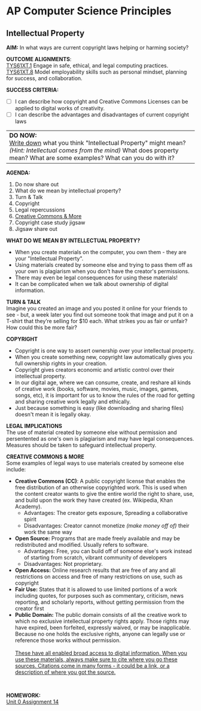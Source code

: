 # AP Computer Science Principles

## Intellectual Property

**AIM:** In what ways are current copyright laws helping or harming society?

**OUTCOME ALIGNMENTS**: 
<br><ins>TYS61XT.1</ins> Engage in safe, ethical, and legal computing practices.
<br><ins>TYS61XT.8</ins> Model employability skills such as personal mindset, planning for success, and collaboration.

**SUCCESS CRITERIA:**
- [ ] I can describe how copyright and Creative Commons Licenses can be applied to digital works of creativity.
- [ ] I can describe the advantages and disadvantages of current copyright laws

<table>
  <tr>
    <td><b>DO NOW:</b>
      <br> <ins>Write down</ins> what you think "Intellectual Property" might mean? <i>(Hint: Intellectual comes from the mind)</i> What does property mean? What are some examples? What can you do with it?
    </td>
    </tr>
</table>

**AGENDA:**

1. Do now share out
2. What do we mean by intellectual property?
3. Turn & Talk
4. Copyright 
5. Legal repercussions
6. [Creative Commons & More](https://creativecommons.org/)
7. Copyright case study jigsaw
8. Jigsaw share out

**WHAT DO WE MEAN BY INTELLECTUAL PROPERTY?**
- When you create materials on the computer, you own them - they are your "Intellectual Property".
- Using materials created by someone else and trying to pass them off as your own is plagiarism when you don't have the creator's permissions.
- There may even be legal consequences for using these materials!
- It can be complicated when we talk about ownership of digital information.

**TURN & TALK**
<br>Imagine you created an image and you posted it online for your friends to see - but, a week later you find out someone took that image and put it on a T-shirt that they’re selling for $10 each. What strikes you as fair or unfair? How could this be more fair? 


**COPYRIGHT**
- Copyright is one way to assert ownership over your intellectual property.
- When you create something new, copyright law automatically gives you full ownership rights in your creation.
- Copyright gives creators economic and artistic control over their intellectual property. 
- In our digital age, where we can consume, create, and reshare all kinds of creative work (books, software, movies, music, images, games, songs, etc), it is important for us to know the rules of the road for getting and sharing creative work legally and ethically. 
- Just because something is easy (like downloading and sharing files) doesn't mean it is legally okay. 

**LEGAL IMPLICATIONS**
<br>The use of material created by someone else without permission and persentented as one's own is plagiarism and may have legal consequences. Measures should be taken to safeguard intellectual property.

**CREATIVE COMMONS & MORE**
<br> Some examples of legal ways to use materials created by someone else include: 
- <b>Creative Commons (CC)</b>: A public copyright license that enables the free distribution of an otherwise copyrighted work. This is used when the content creator wants to give the entire world the right to share, use, and build upon the work they have created (ex. Wikipedia, Khan Academy). 
    - Advantages: The creator gets exposure, Spreading a collaborative spirit
    - Disadvantages: Creator cannot monetize *(make money off of)* their work the same way
- <b>Open Source:</b> Programs that are made freely available and may be redistributed and modified. Usually refers to software.
    - Advantages: Free, you can build off of someone else's work instead of starting from scratch, vibrant community of developers
    - Disadvantages: Not proprietary.
- <b>Open Access:</b> Online research results that are free of any and all restrictions on access and free of many restrictions on use, such as copyright<br>
- <b>Fair Use:</b> States that it is allowed to use limited portions of a work including quotes, for purposes such as commentary, criticism, news reporting, and scholarly reports, without getting permission from the creator first
- <b>Public Domain:</b> The public domain consists of all the creative work to which no exclusive intellectual property rights apply. Those rights may have expired, been forfeited, expressly waived, or may be inapplicable. Because no one holds the exclusive rights, anyone can legally use or reference those works without permission.
<br><br><ins>These have all enabled broad access to digital information. When you use these materials, always make sure to cite where you go these sources. Citations come in many forms - it could be a link, or a description of where you got the source. </ins>
<br>

**HOMEWORK:**<br>
[Unit 0 Assignment 14](https://github.com/MrJSwotinsky/AP_Computer_Science_Principles/blob/main/Unit_0_Digital_Information/Daily_Assignments/Unit_0_Assignment_14_Due_Thu_Sept_26_AP_Classroom_Practice_05_Intellectual_Property.md)
